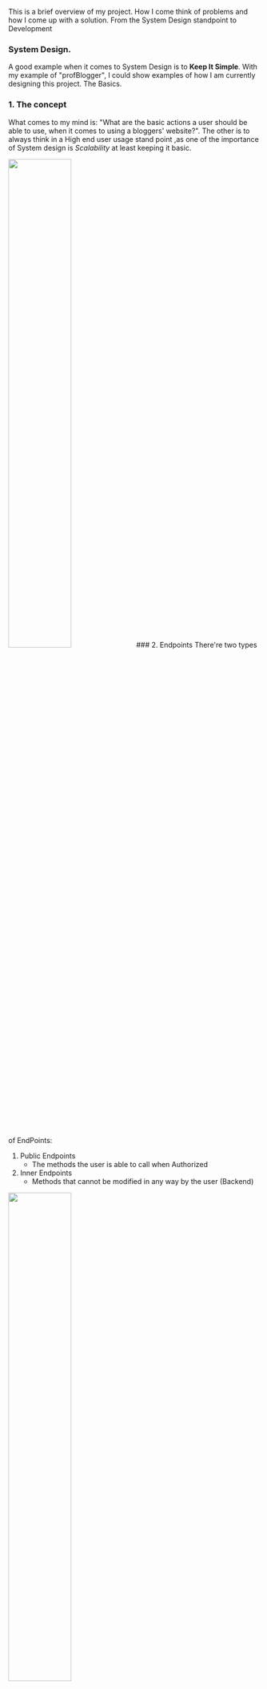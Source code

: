 This is a brief overview of my project. How I come think of problems and how I come up with a solution. From the System Design standpoint to Development
### System Design.

A good example when it comes to System Design is to **Keep It Simple**. With my example of "profBlogger", I could show examples of how I am currently designing this project. The Basics.

### 1. The concept 

What comes to my mind is: "What are the basic actions a user should be
able to use, when it comes to using a bloggers' website?". The other is to always think in a High end user usage stand point ,as one of the importance of System design is *Scalability* at least keeping it basic.

<img src="https://github.com/Jerick-Molina/profBlogger/blob/development/images(Readme)/concept.png" width="50%" height="50%">
### 2. Endpoints
There're two types of EndPoints:

1. Public Endpoints
	- The methods the user is able to call when Authorized
2. Inner Endpoints
	- Methods that cannot be modified in any way by the user (Backend) 


<img src="https://github.com/Jerick-Molina/profBlogger/blob/development/images(Readme)/Endpoints.png" width="50%" height="50%">

### 3. The Database

A No SQL Mongo Db would be used for this project due to its fast 
document data base using Horizon table scale-out architecture.

<img src="https://github.com/Jerick-Molina/profBlogger/blob/development/images(Readme)/db.png" width="50%" height="50%">

### 4 .The Diagram
<img src="https://github.com/Jerick-Molina/profBlogger/blob/development/images(Readme)/Diagram.png" width="50%" height="50%">

First Step would be the user Request to the *API Management* where the *API Management* would decide first if the user is Authenticated, if so it would then decide either the request is to write or to read.

- Write: The write server would then write to the database.
- Read: The *API Management* would go through a Load Balancer to decide what's the best route to decrease latency. Then the read server would check if the request is in the *Redis cache*. If not it would look through the MongoDB and return the results.

Reason why write server is simple is because the app is more focused on read than write. Most users would be reading rather than writing.
